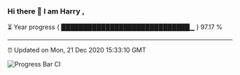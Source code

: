 ### Hi there 👋 I am Harry , 

⏳ Year progress { █████████████████████████████▁ } 97.17 %

---

⏰ Updated on Mon, 21 Dec 2020 15:33:10 GMT

![Progress Bar CI](https://github.com/duykhang68/duykhang68/workflows/Progress%20Bar%20CI/badge.svg)
